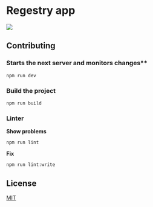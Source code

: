 # Regestry app

![](https://github.com/m-nny/registrar-app/workflows/Node%20CI/badge.svg)

## Contributing


### Starts the next server and monitors changes**

```npm run dev```

### Build the project

```npm run build```

### Linter

**Show problems**

```npm run lint```


**Fix**

```npm run lint:write```


## License
[MIT](https://choosealicense.com/licenses/mit/)